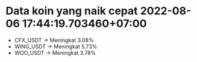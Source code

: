 # Data koin yang naik cepat 2022-08-06 17:44:19.703460+07:00

* CFX_USDT -> Meningkat 3.08%
* WING_USDT -> Meningkat 5.73%
* WOO_USDT -> Meningkat 3.78%
